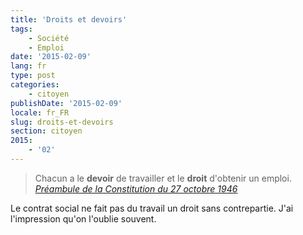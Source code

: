 ```yaml
---
title: 'Droits et devoirs'
tags:
    - Société
    - Emploi
date: '2015-02-09'
lang: fr
type: post
categories:
    - citoyen
publishDate: '2015-02-09'
locale: fr_FR
slug: droits-et-devoirs
section: citoyen
2015:
    - '02'
---
```


> Chacun a le **devoir** de travailler et le **droit** d'obtenir un emploi.  
>   <cite>[Préambule de la Constitution du 27 octobre 1946](http://www.legifrance.gouv.fr/Droit-francais/Constitution/Preambule-de-la-Constitution-du-27-octobre-1946)</cite>

Le contrat social ne fait pas du travail un droit sans contrepartie. J'ai l'impression qu'on l'oublie souvent.
